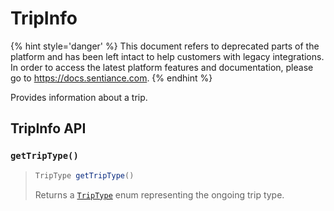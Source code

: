 # TripInfo

{% hint style='danger' %} This document refers to deprecated parts of the platform and has been left intact to help customers with legacy integrations. In order to access the latest platform features and documentation, please go to https://docs.sentiance.com. {% endhint %}

Provides information about a trip.

## TripInfo API

### `getTripType()`

> ```java
> TripType getTripType()
> ```
>
> Returns a [`TripType`](trip/triptype.md) enum representing the ongoing trip type.
